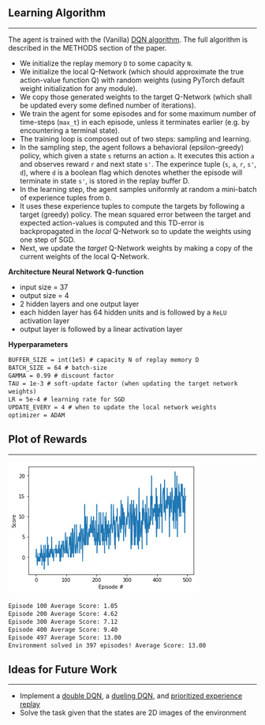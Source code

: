 
## Learning Algorithm

---

The agent is trained with the (Vanilla) [DQN algorithm](https://storage.googleapis.com/deepmind-media/dqn/DQNNaturePaper.pdf). The full algorithm is described in the METHODS section of the paper.
- We initialize the replay memory `D` to some capacity `N`.
- We initialize the local Q-Network (which should approximate the true action-value function Q) with random weights (using PyTorch default weight initialization for any module).
- We copy those generated weights to the target Q-Network (which shall be updated every some defined number of iterations).
- We train the agent for some episodes and for some maximum number of time-steps (`max_t`) in each episode, unless it terminates earlier (e.g. by encountering a terminal state).
- The training loop is composed out of two steps: sampling and learning.
- In the sampling step, the agent follows a behavioral (epsilon-greedy) policy, which given a state `s` returns an action `a`. It executes this action `a` and observes reward `r` and next state `s'`. The experince tuple (`s`, `a`, `r`, `s'`, `d`), where `d` is a boolean flag which denotes whether the episode will terminate in state `s'`, is stored in the replay buffer D.
- In the learning step, the agent samples uniformly at random a mini-batch of experience tuples from `D`.
- It uses these experience tuples to compute the targets by following a target (greedy) policy. The mean squared error between the target and expected action-values is computed and this TD-error is backpropagated in the *local* Q-Network so to update the weights using one step of SGD.
- Next, we update the *target* Q-Network weights by making a copy of the current weights of the local Q-Network.

**Architecture Neural Network Q-function**

- input size = 37
- output size = 4
- 2 hidden layers and one output layer
- each hidden layer has 64 hidden units and is followed by a `ReLU` activation layer
- output layer is followed by a linear activation layer

**Hyperparameters**

```
BUFFER_SIZE = int(1e5) # capacity N of replay memory D
BATCH_SIZE = 64 # batch-size
GAMMA = 0.99 # discount factor
TAU = 1e-3 # soft-update factor (when updating the target network weights) 
LR = 5e-4 # learning rate for SGD
UPDATE_EVERY = 4 # when to update the local network weights
optimizer = ADAM
```

## Plot of Rewards

---

![Scores](results/scores_training.png)

```
Episode 100	Average Score: 1.05
Episode 200	Average Score: 4.62
Episode 300	Average Score: 7.12
Episode 400	Average Score: 9.40
Episode 497	Average Score: 13.00
Environment solved in 397 episodes!	Average Score: 13.00
```

## Ideas for Future Work

---

- Implement a [double DQN](https://arxiv.org/abs/1509.06461), a [dueling DQN](https://arxiv.org/abs/1511.06581), and [prioritized experience replay](https://arxiv.org/abs/1511.05952)
- Solve the task given that the states are 2D images of the environment
